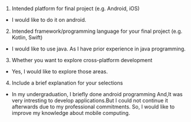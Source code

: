 1) Intended platform for final project (e.g. Android, iOS)

- I would like to do it on android.

2) Intended framework/programming language for your final project (e.g. Kotlin, Swift)

- I would like to use java. As I have prior experience in java programming.

3) Whether you want to explore cross-platform development

- Yes, I would like to explore those areas.

4) Include a brief explanation for your selections

- In my undergraduation, I briefly done android programming And,It was very intresting to develop applications.But I could not continue it afterwards due to my professional commitments. So, I would like to improve my knowledge about mobile computing.
